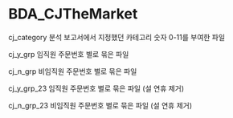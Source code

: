 # BDA_CJTheMarket

cj_category
분석 보고서에서 지정했던 카테고리 숫자 0-11를 부여한 파일

cj_y_grp
임직원 주문번호 별로 묶은 파일

cj_n_grp
비임직원 주문번호 별로 묶은 파일

cj_y_grp_23
임직원 주문번호 별로 묶은 파일 (설 연휴 제거)

cj_n_grp_23
비임직원 주문번호 별로 묶은 파일 (설 연휴 제거)
